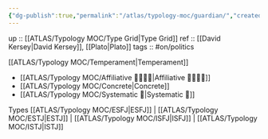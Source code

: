 ```yaml
---
{"dg-publish":true,"permalink":"/atlas/typology-moc/guardian/","created":"","updated":""}
---
```


up :: [[ATLAS/Typology MOC/Type Grid\|Type Grid]] 
ref :: [[David Kersey\|David Kersey]], [[Plato\|Plato]]
tags :: #on/politics 

[[ATLAS/Typology MOC/Temperament\|Temperament]]
- [[ATLAS/Typology MOC/Affiliative 👨‍👩‍👧‍👦\|Affiliative 👨‍👩‍👧‍👦]]
- [[ATLAS/Typology MOC/Concrete\|Concrete]]
- [[ATLAS/Typology MOC/Systematic 🔧\|Systematic 🔧]]

Types 
[[ATLAS/Typology MOC/ESFJ\|ESFJ]] | [[ATLAS/Typology MOC/ESTJ\|ESTJ]] | [[ATLAS/Typology MOC/ISFJ\|ISFJ]] | [[ATLAS/Typology MOC/ISTJ\|ISTJ]]
